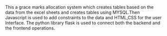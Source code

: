 This a grace marks allocation system which creates tables based on the data from the excel sheets and creates tables using MYSQL.Then Javascript is used to add constraints to the data and HTML,CSS for the user Interface.
The python library flask is used to connect both the backend and the frontend operations.
